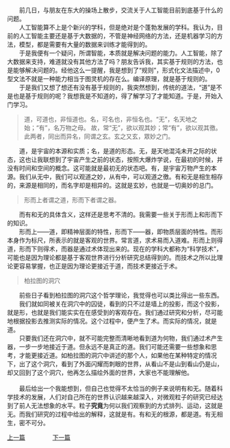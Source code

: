 &emsp;&emsp;前几日，与朋友在东大的操场上散步，交流关于人工智能目前到底基于什么的问题。<br>
&emsp;&emsp;人工智能算不上是个新兴的学科，但是绝对是个蓬勃发展的学科。我认为，目前的人工智能主要还是基于大数据的，不管是神经网络的方法，还是机器学习的方法，模型，都是需要有大量的数据来训练才能得到的。<br>
&emsp;&emsp;于是我便有一个疑问，所谓智能，本质就是解决问题的能力。人工智能，除了大数据来支持，难道就没有其他方法了吗？朋友告诉我，其实基于规则的方法，也是能够解决问题的。经他这么一提醒，我是想到了“规则”，形式化文法描述中，0型文法不就是一种能力相当于图灵机的存在么。编译原理，就是基于规则的。<br>
&emsp;&emsp;于是我们又想了想还有没有基于规则的，我突然想到，传统的道法，“道”是不是也是基于规则的呢？我想我是不知道的，得了解学习了才能知道。于是，开始入门学习。<br>

> 道，可道也，非恒道也。名，可名也，非恒名也。“无”，名天地之始；“有”，名万物之母。 故，常“无”，欲以观其妙；常“有”，欲以观其徼。此两者，同出而异名，同谓之玄。玄之又玄，眾妙之门。

&emsp;&emsp;道，是宇宙的本源和实质；名，是道的形态。无，是天地混沌未开之际的状态，这也让我联想到了宇宙产生之前的状态，按照大爆炸学说，在最初的时候，并没有时间和空间的概念。这可能就是最初无的状态吧。有，是宇宙万物产生的本源。我们从无中，我们可以观道之妙，从有中，可以观道之徼。有和无是相生相存的，来源是相同的，而名字却是相异的。这就是玄妙，也就是一切奥妙的总门。<br>

> 形而上者谓之道，形而下者谓之器。

&emsp;&emsp;而有和无的具体含义，这样还是思考不清的。我需要一些关于形而上和形而下的知识。<br>
&emsp;&emsp;形而上——道，即精神层面的特性，形而下——器，即物质层面的特性。而形本身作为标尺，所表示的就是客观的世界。常言道，求术易而入道难。形而上则得道，形而下则得术，而器是通过术体现出来的。现在的学科大都称为“科学技术”，可能也是因为理论都是基于客观世界进行分析研究总结得到的。而技术之所以比理论更容易掌握，也正是因为理论更接近于道，而技术更接近于术。<br>

> 柏拉图的洞穴

&emsp;&emsp;前些日子看到柏拉图的洞穴这个哲学理论，我觉得也可以类比得出一些东西。<br>
&emsp;&emsp;我们就如同被关在洞穴中的囚徒，看到的只不过是墙上的投影，而这个投影，就是形，也就是我们能实实在在感受到的客观存在。我们通过研究和分析，尽可能地根据投影去推测实际的情况。这个过程中，便产生了术。而实际的情况，就是道。<br>
&emsp;&emsp;只要我们还在洞穴中，就不可能完整而清晰地看到道为何物，我们通过术产生器，一步一步地接近于道。但永远不是真正的道。我们可能还需要一些想象和思考，才能更接近道。如柏拉图的洞穴中讲述的那个人，如果他在某种特定的情况下，出了这个洞穴，看到了外面闪耀而刺眼的世界，从看山不是山到看山仍是山，却又回到了这个洞穴，他再怎么描绘外面的世界，大家也不能理解他。<br>
<br>
&emsp;&emsp;最后给出一个我能想到，但自己也觉得不太恰当的例子来说明有和无。随着科学技术的发展，人们对自己所在的世界认识越来越深入，对微观粒子的研究已经达到了前人无法想象的水平。粒子**究竟**为何以我们观察到的方式排列、运动，这就是无。而我们研究的过程中给出的解释，这就是有。有和无的根源，都是道。有无相生，密不可分。<br>

[上一篇](https://tianlujun.github.io/reading-notes/DaoDeJing/20190409_DaoDeJing_Chapter_01)
&emsp;&emsp;&emsp;&emsp;
[下一篇](https://tianlujun.github.io/reading-notes/DaoDeJing/20190414_DaoDeJing_Chapter_02)